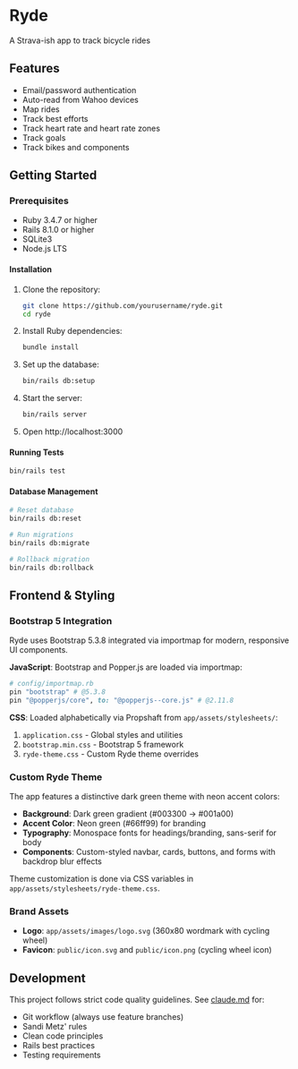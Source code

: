 # Ryde

A Strava-ish app to track bicycle rides

## Features

- Email/password authentication
- Auto-read from Wahoo devices
- Map rides
- Track best efforts
- Track heart rate and heart rate zones
- Track goals
- Track bikes and components

## Getting Started

### Prerequisites
- Ruby 3.4.7 or higher
- Rails 8.1.0 or higher
- SQLite3
- Node.js LTS

#### Installation

1. Clone the repository:
   ```bash
   git clone https://github.com/yourusername/ryde.git
   cd ryde
   ```

2. Install Ruby dependencies:
   ```bash
   bundle install
   ```

3. Set up the database:
   ```bash
   bin/rails db:setup
   ```

4. Start the server:
   ```bash
   bin/rails server
   ```

5. Open http://localhost:3000

#### Running Tests
```bash
bin/rails test
```

#### Database Management
```bash
# Reset database
bin/rails db:reset

# Run migrations
bin/rails db:migrate

# Rollback migration
bin/rails db:rollback
```

## Frontend & Styling

### Bootstrap 5 Integration
Ryde uses Bootstrap 5.3.8 integrated via importmap for modern, responsive UI components.

**JavaScript**: Bootstrap and Popper.js are loaded via importmap:
```ruby
# config/importmap.rb
pin "bootstrap" # @5.3.8
pin "@popperjs/core", to: "@popperjs--core.js" # @2.11.8
```

**CSS**: Loaded alphabetically via Propshaft from `app/assets/stylesheets/`:
1. `application.css` - Global styles and utilities
2. `bootstrap.min.css` - Bootstrap 5 framework
3. `ryde-theme.css` - Custom Ryde theme overrides

### Custom Ryde Theme
The app features a distinctive dark green theme with neon accent colors:

- **Background**: Dark green gradient (#003300 → #001a00)
- **Accent Color**: Neon green (#66ff99) for branding
- **Typography**: Monospace fonts for headings/branding, sans-serif for body
- **Components**: Custom-styled navbar, cards, buttons, and forms with backdrop blur effects

Theme customization is done via CSS variables in `app/assets/stylesheets/ryde-theme.css`.

### Brand Assets
- **Logo**: `app/assets/images/logo.svg` (360x80 wordmark with cycling wheel)
- **Favicon**: `public/icon.svg` and `public/icon.png` (cycling wheel icon)

## Development

This project follows strict code quality guidelines. See [claude.md](claude.md) for:
- Git workflow (always use feature branches)
- Sandi Metz' rules
- Clean code principles
- Rails best practices
- Testing requirements

